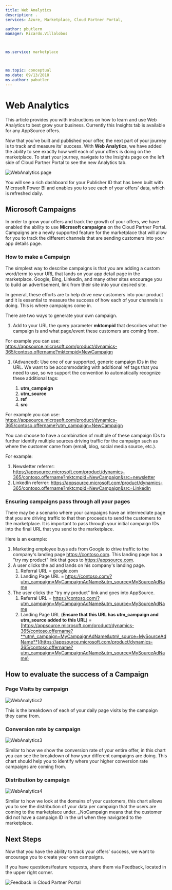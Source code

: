 ```yaml
---
title: Web Analytics 
description: .
services: Azure, Marketplace, Cloud Partner Portal, 

author: pbutlerm
manager: Ricardo.Villalobos  



ms.service: marketplace



ms.topic: conceptual
ms.date: 09/13/2018
ms.author: pabutler
---
```



Web Analytics
=============

This article provides you with instructions on how to learn and use Web Analytics to best grow your business. Currently this Insights tab is available for any AppSource offers.

Now that you've built and published your offer, the next part of your journey is to track and measure its\' success. With **Web Analytics**, we have added the ability to see exactly how well each of your offers is doing on the marketplace. To start your journey, navigate to the Insights page on the left side of Cloud Partner Portal to see the new Analytics tab.

![WebAnalytics page](./media/si-getting-started/WebAnalytics1.png)

You will see a rich dashboard for your Publisher ID that has been  built with Microsoft Power BI and enables you to see each of your offers\' data, which is refreshed daily.

**Microsoft Campaigns**
-----------------------

In order to grow your offers and track the growth of your offers, we have enabled the ability to use **Microsoft campaigns** on the Cloud Partner Portal. Campaigns are a newly supported feature for the
marketplace that will allow for you to track the different channels that are sending customers into your app details page.

### **How to make a Campaign**

The simplest way to describe campaigns is that you are adding a custom word/term to your URL that lands on your app detail page in the
marketplace. Google, Bing, LinkedIn, and many other sites encourage you to build an advertisement, link from their site into your desired site.

In general, these efforts are to help drive new customers into your
product and it is essential to measure the success of how each of your channels is doing. This is where campaigns come in.

There are two ways to generate your own campaign.

1. Add to your URL the query parameter **mktcmpid** that describes what the campaign is and what page/event these customers are coming from.

For example you can use:
<https://appsource.microsoft.com/product/dynamics-365/contoso.offername?mktcmpid=NewCampaign>

1. (Advanced): Use one of our supported, generic campaign IDs in the
    URL. We want to be accommodating with additional ref tags that you
    need to use, so we support the convention to automatically recognize these additional tags:
    
    1. **utm\_campaign**
    2. **utm\_source**
    3. **ref**
    4. **src**

For example you can use:
<https://appsource.microsoft.com/product/dynamics-365/contoso.offername?utm_campaign=NewCampaign>

You can choose to have a combination of multiple of these campaign IDs
to further identify multiple sources driving traffic for the campaign
such as where the customer came from (email, blog, social media source, etc.).

For example:

1. Newsletter referrer:
    <https://appsource.microsoft.com/product/dynamics-365/contoso.offername?mktcmpid=NewCampaign&src=newsletter>
2. LinkedIn referrer:
    <https://appsource.microsoft.com/product/dynamics-365/contoso.offername?mktcmpid=NewCampaign&src=LinkedIn>

### **Ensuring campaigns pass through all your pages**

There may be a scenario where your campaigns have an intermediate page
that you are driving traffic to that then proceeds to send the customers to the marketplace. It is important to pass through your initial campaign IDs into the final URL that you send to the marketplace.

Here is an example:

1. Marketing employee buys ads from Google to drive traffic to the
    company\'s landing page <https://contoso.com>. This landing page has
    a \"try my product\" link that goes to <https://appsource.com>.
2. A user clicks the ad and lands on his company\'s landing page.
    1.  Referral URL = google.com
    2.  Landing Page URL =
        <https://contoso.com/?utm_campaign=MyCampaignAdName&utm_source=MySourceAdName>
3. The user clicks the \"try my product\" link and goes into AppSource.
    1. Referral URL =
        <https://contoso.com/?utm_campaign=MyCampaignAdName&utm_source=MySourceAdName>
    2. Landing Page URL (**Ensure that this URL has utm\_campaign and
        utm\_source added to this URL**) =
        [https://appsource.microsoft.com/product/dynamics-365/contoso.offername?**utm\_campaign=MyCampaignAdName&utm\_source=MySourceAdName**](https://appsource.microsoft.com/product/dynamics-365/contoso.offername?utm_campaign=MyCampaignAdName&utm_source=MySourceAdName)

How to evaluate the success of a Campaign
-----------------------------------------

### **Page Visits by campaign**

![WebAnalytics2](./media/si-getting-started/WebAnalytics2.png)

This is the breakdown of each of your daily page visits by the campaign they came from.

### **Conversion rate by campaign**

![WebAnalytics3](./media/si-getting-started/WebAnalytics3.png)

Similar to how we show the conversion rate of your entire offer, in this chart you can see the breakdown of how your different campaigns are doing. This chart should help you to identify where your higher
conversion rate campaigns are coming from.

### **Distribution by campaign**

![WebAnalytics4](./media/si-getting-started/WebAnalytics4.png)

Similar to how we look at the domains of your customers, this chart
allows you to see the distribution of your data per campaign that the
users are coming to the marketplace under. \_NoCampaign means that the
customer did not have a campaign ID in the url when they navigated to
the marketplace.

**Next Steps**
--------------

Now that you have the ability to track your offers' success, we want to encourage you to create your own campaigns.

If you have questions/feature requests, share them via Feedback, located in the upper right corner.

![Feedback in Cloud Partner Portal](./media/si-getting-started/WebAnalytics5.png)
